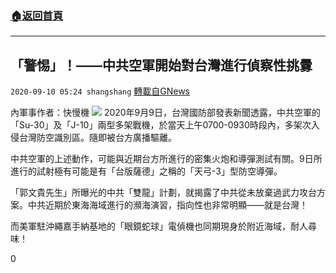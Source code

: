 ###  [:house:返回首頁](https://github.com/ourhimalayas/txt)
---

## 「警惕」！——中共空軍開始對台灣進行偵察性挑釁
`2020-09-10 05:24 shangshang` [轉載自GNews](https://gnews.org/zh-hant/345178/)

內軍事作者：快慢機
![](https://s3.amazonaws.com/gnews-media-offload/wp-content/uploads/2020/09/10051923/36D31AE0-9B9E-4692-A09E-B36C07688883.jpeg)
2020年9月9日，台灣國防部發表新聞透露，中共空軍的「Su-30」及「J-10」兩型多架戰機，於當天上午0700-0930時段內，多架次入侵台灣防空識別區。隨即被台方廣播驅離。

中共空軍的上述動作，可能與近期台方所進行的密集火炮和導彈測試有關。9日所進行的試射極有可能是有「台版薩德」之稱的「天弓-3」型防空導彈。

「郭文貴先生」所曝光的中共「雙龍」計劃，就揭露了中共從未放棄過武力攻台方案。中共近期於東海海域進行的瀕海演習，指向性也非常明顯——就是台灣！

而美軍駐沖繩嘉手納基地的「眼鏡蛇球」電偵機也同期現身於附近海域，耐人尋味！

0
